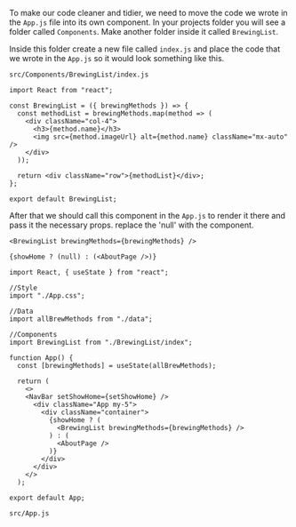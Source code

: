 To make our code cleaner and tidier, we need to move the code we wrote in the `App.js` file into its own component. 
In your projects folder you will see a folder called `Components`.
Make another folder inside it called `BrewingList`.

Inside this folder create a new file called `index.js` and place the code that we wrote in the `App.js` so it would look something like this.


`src/Components/BrewingList/index.js`
```
import React from "react";

const BrewingList = ({ brewingMethods }) => {
  const methodList = brewingMethods.map(method => (
    <div className="col-4">
      <h3>{method.name}</h3>
      <img src={method.imageUrl} alt={method.name} className="mx-auto" />
    </div>
  ));

  return <div className="row">{methodList}</div>;
};

export default BrewingList;
```

After that we should call this component in the `App.js` to render it there and pass it the necessary props.
replace the 'null' with the component.

`<BrewingList brewingMethods={brewingMethods} />`

`{showHome ? (null) : (<AboutPage />)}`    

```
import React, { useState } from "react";

//Style
import "./App.css";

//Data
import allBrewMethods from "./data";

//Components
import BrewingList from "./BrewingList/index";

function App() {
  const [brewingMethods] = useState(allBrewMethods);

  return (
    <>
    <NavBar setShowHome={setShowHome} />
      <div className="App my-5">
        <div className="container">
          {showHome ? (
            <BrewingList brewingMethods={brewingMethods} />
          ) : (
            <AboutPage />
          )}
        </div>
      </div>
    </>
  );

export default App;
```
`src/App.js`
